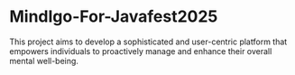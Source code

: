 # MindIgo-For-Javafest2025
This project aims to develop a sophisticated and user-centric platform that empowers individuals to proactively manage and enhance their overall mental well-being.
